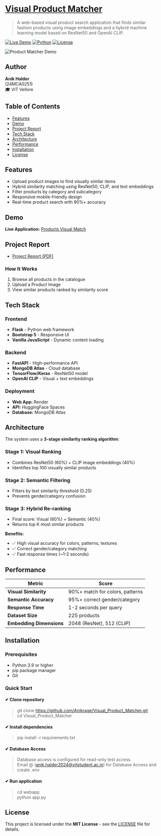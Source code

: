 # [Visual Product Matcher](https://visual-product-matcher-1hkn.onrender.com/)

> A web-based visual product search application that finds similar fashion products using image embeddings and a hybrid machine learning model based on ResNet50 and OpenAI CLIP.

[![Live Demo](https://img.shields.io/badge/demo-live-brightgreen)](https://visual-product-matcher-1hkn.onrender.com/)
[![Python](https://img.shields.io/badge/python-3.9+-blue.svg)](https://www.python.org/downloads/)
[![License](https://img.shields.io/badge/license-MIT-blue.svg)](LICENSE)

![Product Matcher Demo](./demo.GIF)

##  Author
**Anik Halder**  
(24MCA0251)  
🎓 VIT Vellore

## Table of Contents  
- [Features](#features)  
- [Demo](#demo)
- [Project Report](#project-report)    
- [Tech Stack](#tech-stack)  
- [Architecture](#architecture)  
- [Performance](#performance)  
- [Installation](#installation)  
- [License](#license)  
  
## Features

- Upload product images to find visually similar items
- Hybrid similarity matching using ResNet50, CLIP, and text embeddings
- Filter products by category and subcategory
- Responsive mobile-friendly design
- Real-time product search with 90%+ accuracy

## Demo

**Live Application:** [Products Visual Match](https://visual-product-matcher-1hkn.onrender.com/)

## Project Report

- [Project Report (PDF)](./Project%20Report.pdf)  

### How It Works

1. Browse all products in the catalogue
2. Upload a Product Image
3. View similar products ranked by similarity score

## Tech Stack

### Frontend
- **Flask** - Python web framework
- **Bootstrap 5** - Responsive UI
- **Vanilla JavaScript** - Dynamic content loading

### Backend
- **FastAPI** - High-performance API
- **MongoDB Atlas** - Cloud database
- **TensorFlow/Keras** - ResNet50 model
- **OpenAI CLIP** - Visual + text embeddings

### Deployment
- **Web App:** Render
- **API:** HuggingFace Spaces
- **Database:** MongoDB Atlas

## Architecture

The system uses a **3-stage similarity ranking algorithm**:

### Stage 1: Visual Ranking
- Combines ResNet50 (60%) + CLIP image embeddings (40%)
- Identifies top 100 visually similar products

### Stage 2: Semantic Filtering
- Filters by text similarity threshold (0.25)
- Prevents gender/category confusion

### Stage 3: Hybrid Re-ranking
- Final score: Visual (60%) + Semantic (40%)
- Returns top K most similar products

**Benefits:**
- ✅ High visual accuracy for colors, patterns, textures
- ✅ Correct gender/category matching
- ✅ Fast response times (~1-2 seconds)

## Performance

| Metric | Score |
|--------|-------|
| **Visual Similarity** | 90%+ match for colors, patterns |
| **Semantic Accuracy** | 95%+ correct gender/category |
| **Response Time** | 1-2 seconds per query |
| **Dataset Size** | 225 products |
| **Embedding Dimensions** | 2048 (ResNet), 512 (CLIP) |

## Installation

### Prerequisites

- Python 3.9 or higher
- pip package manager
- Git

### Quick Start

#### ✔ Clone repository

> git clone https://github.com/Anikrage/Visual_Product_Matcher.git  
> cd Visual_Product_Matcher  

#### ✔ Install dependencies

> pip install -r requirements.txt  

#### ✔ Database Access

> Database access is configured for read-only test access.  
> Email @ (anik.halder2024@vitstudent.ac.in) for Database Access and create .env

#### ✔ Run application

> cd webapp  
> python app.py  


## License

This project is licensed under the **MIT License** - see the [LICENSE](LICENSE) file for details.

